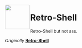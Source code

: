 <a href="#"><img src=/Src/Setup/OpenShell.ico width="80" align="left"/></a>


# Retro-Shell

Retro-Shell but not ass.

*Originally* **[Retro-Shell](https://github.com/Retro-Shell/Retro-Shell-Menu)**